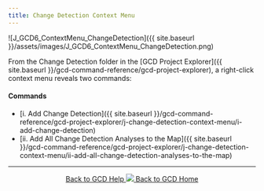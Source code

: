 ```yaml
---
title: Change Detection Context Menu
---
```


![J_GCD6_ContextMenu_ChangeDetection]({{ site.baseurl }}/assets/images/J_GCD6_ContextMenu_ChangeDetection.png)

From the Change Detection folder in the [GCD Project Explorer]({{ site.baseurl }}/gcd-command-reference/gcd-project-explorer), a right-click context menu reveals two commands:

#### Commands

- [i. Add Change Detection]({{ site.baseurl }}/gcd-command-reference/gcd-project-explorer/j-change-detection-context-menu/i-add-change-detection)
- [ii. Add All Change Detection Analyses to the Map]({{ site.baseurl }}/gcd-command-reference/gcd-project-explorer/j-change-detection-context-menu/ii-add-all-change-detection-analyses-to-the-map)


------
<div align="center">
	<a class="hollow button" href="{{ site.baseurl }}/Help"><i class="fa fa-chevron-circle-left"></i>  Back to GCD Help </a>  
	<a class="hollow button" href="{{ site.baseurl }}/"><img src="{{ site.baseurl}}/assets/images/icons/GCDAddIn.png">  Back to GCD Home </a>  
</div>